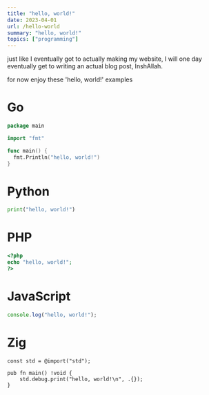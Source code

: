 ```yaml
---
title: "hello, world!"
date: 2023-04-01
url: /hello-world
summary: "hello, world!"
topics: ["programming"]
---
```


just like I eventually got to actually making my website,
I will one day eventually get to writing an actual blog post, InshAllah.

for now enjoy these 'hello, world!' examples

# Go

```go
package main

import "fmt"

func main() {
  fmt.Println("hello, world!")
}
```

# Python

```python
print("hello, world!")
```

# PHP

```php
<?php
echo "hello, world!";
?>
```

# JavaScript

```javascript
console.log("hello, world!");
```

# Zig

```zig
const std = @import("std");

pub fn main() !void {
    std.debug.print("hello, world!\n", .{});
}
```

